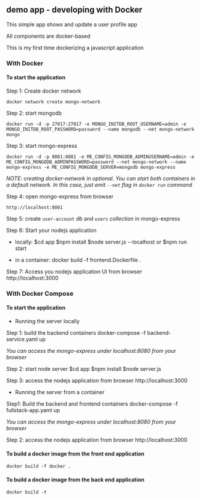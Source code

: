 ## demo app - developing with Docker

This simple app shows and update a user profile app 

All components are docker-based

This is my first time dockerizing a javascript application
### With Docker

#### To start the application

Step 1: Create docker network

    docker network create mongo-network 

Step 2: start mongodb 

    docker run -d -p 27017:27017 -e MONGO_INITDB_ROOT_USERNAME=admin -e MONGO_INITDB_ROOT_PASSWORD=password --name mongodb --net mongo-network mongo    

Step 3: start mongo-express
    
    docker run -d -p 8081:8081 -e ME_CONFIG_MONGODB_ADMINUSERNAME=admin -e ME_CONFIG_MONGODB_ADMINPASSWORD=password --net mongo-network --name mongo-express -e ME_CONFIG_MONGODB_SERVER=mongodb mongo-express   

_NOTE: creating docker-network in optional. You can start both containers in a default network. In this case, just emit `--net` flag in `docker run` command_

Step 4: open mongo-express from browser

    http://localhost:8081

Step 5: create `user-account` _db_ and `users` _collection_ in mongo-express

Step 6: Start your nodejs application 
- locally:
    $cd app
    $npm install 
    $node server.js --localhost or $npm run start

- in a container:
    docker build -f frontend.Dockerfile .

    
Step 7: Access you nodejs application UI from browser
    http://localhost:3000

### With Docker Compose

#### To start the application

- Running the server locally

Step 1: build the backend containers
    docker-compose -f backend-service.yaml up
    
_You can access the mongo-express under localhost:8080 from your browser_
        
Step 2: start node server 
    $cd app
    $npm install
    $node server.js

Step 3: access the nodejs application from browser 
    http://localhost:3000



- Running the server from a container

Step1: Build the backend and frontend containers
    docker-compose -f fullstack-app.yaml up

_You can access the mongo-express under localhost:8080 from your browser_

Step 2: access the nodejs application from browser 
    http://localhost:3000


#### To build a docker image from the front end application
    docker build -f docker .       

#### To build a docker image from the back end application
    docker build -t 
